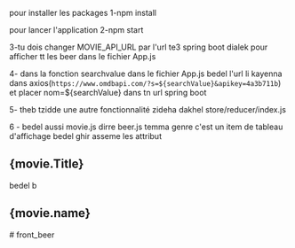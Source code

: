 
pour installer les packages 
1-npm install 


pour lancer l'application 
2-npm start 

3-tu dois changer MOVIE_API_URL par l'url te3 spring boot dialek pour afficher tt les beer 
dans le fichier App.js  

4- dans la fonction searchvalue dans le fichier App.js bedel l'url li kayenna dans  axios(`https://www.omdbapi.com/?s=${searchValue}&apikey=4a3b711b`)  et placer nom=${searchValue} dans tn url spring boot


5- theb tzidde une autre fonctionnalité zideha dakhel store/reducer/index.js


6 - bedel aussi movie.js dirre beer.js temma genre c'est un item de tableau d'affichage bedel ghir asseme les attribut <h2>{movie.Title}</h2> bedel b <h2>{movie.name}</h2># front_beer

